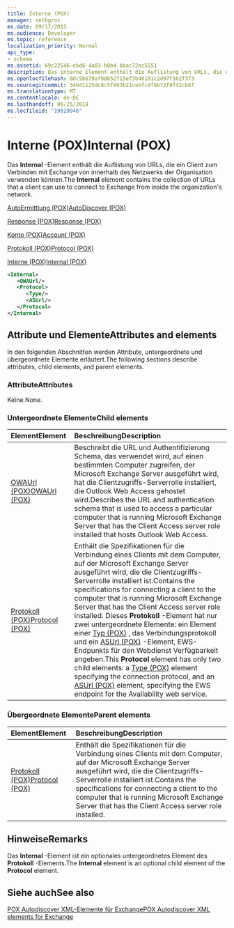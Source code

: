 ```yaml
---
title: Interne (POX)
manager: sethgros
ms.date: 09/17/2015
ms.audience: Developer
ms.topic: reference
localization_priority: Normal
api_type:
- schema
ms.assetid: 69c22546-ebd6-4a03-b0b4-bbac72ec5551
description: Das interne Element enthält die Auflistung von URLs, die ein Client zum Verbinden mit Exchange von innerhalb des Netzwerks der Organisation verwenden können.
ms.openlocfilehash: 0dc5b679af98b52f15ef3b40181c2d97f102f373
ms.sourcegitcommit: 34041125dc8c5f993b21cebfc4f8b72f0fd2cb6f
ms.translationtype: MT
ms.contentlocale: de-DE
ms.lasthandoff: 06/25/2018
ms.locfileid: "19829946"
---
```

# <a name="internal-pox"></a><span data-ttu-id="43e5f-103">Interne (POX)</span><span class="sxs-lookup"><span data-stu-id="43e5f-103">Internal (POX)</span></span>

<span data-ttu-id="43e5f-104">Das **Internal** -Element enthält die Auflistung von URLs, die ein Client zum Verbinden mit Exchange von innerhalb des Netzwerks der Organisation verwenden können.</span><span class="sxs-lookup"><span data-stu-id="43e5f-104">The **Internal** element contains the collection of URLs that a client can use to connect to Exchange from inside the organization's network.</span></span> 
  
[<span data-ttu-id="43e5f-105">AutoErmittlung (POX)</span><span class="sxs-lookup"><span data-stu-id="43e5f-105">AutoDiscover (POX)</span></span>](autodiscover-pox.md)
  
[<span data-ttu-id="43e5f-106">Response (POX)</span><span class="sxs-lookup"><span data-stu-id="43e5f-106">Response (POX)</span></span>](response-pox.md)
  
[<span data-ttu-id="43e5f-107">Konto (POX)</span><span class="sxs-lookup"><span data-stu-id="43e5f-107">Account (POX)</span></span>](account-pox.md)
  
[<span data-ttu-id="43e5f-108">Protokoll (POX)</span><span class="sxs-lookup"><span data-stu-id="43e5f-108">Protocol (POX)</span></span>](protocol-pox.md)
  
[<span data-ttu-id="43e5f-109">Interne (POX)</span><span class="sxs-lookup"><span data-stu-id="43e5f-109">Internal (POX)</span></span>](internal-pox.md)
  
```xml
<Internal>
   <OWAUrl/>
   <Protocol>
      <Type/>
      <ASUrl/>
   </Protocol>
</Internal>
```

## <a name="attributes-and-elements"></a><span data-ttu-id="43e5f-110">Attribute und Elemente</span><span class="sxs-lookup"><span data-stu-id="43e5f-110">Attributes and elements</span></span>

<span data-ttu-id="43e5f-111">In den folgenden Abschnitten werden Attribute, untergeordnete und übergeordnete Elemente erläutert.</span><span class="sxs-lookup"><span data-stu-id="43e5f-111">The following sections describe attributes, child elements, and parent elements.</span></span>
  
### <a name="attributes"></a><span data-ttu-id="43e5f-112">Attribute</span><span class="sxs-lookup"><span data-stu-id="43e5f-112">Attributes</span></span>

<span data-ttu-id="43e5f-113">Keine.</span><span class="sxs-lookup"><span data-stu-id="43e5f-113">None.</span></span>
  
### <a name="child-elements"></a><span data-ttu-id="43e5f-114">Untergeordnete Elemente</span><span class="sxs-lookup"><span data-stu-id="43e5f-114">Child elements</span></span>

|<span data-ttu-id="43e5f-115">**Element**</span><span class="sxs-lookup"><span data-stu-id="43e5f-115">**Element**</span></span>|<span data-ttu-id="43e5f-116">**Beschreibung**</span><span class="sxs-lookup"><span data-stu-id="43e5f-116">**Description**</span></span>|
|:-----|:-----|
|[<span data-ttu-id="43e5f-117">OWAUrl (POX)</span><span class="sxs-lookup"><span data-stu-id="43e5f-117">OWAUrl (POX)</span></span>](owaurl-pox.md) <br/> |<span data-ttu-id="43e5f-118">Beschreibt die URL und Authentifizierung Schema, das verwendet wird, auf einen bestimmten Computer zugreifen, der Microsoft Exchange Server ausgeführt wird, hat die Clientzugriffs-Serverrolle installiert, die Outlook Web Access gehostet wird.</span><span class="sxs-lookup"><span data-stu-id="43e5f-118">Describes the URL and authentication schema that is used to access a particular computer that is running Microsoft Exchange Server that has the Client Access server role installed that hosts Outlook Web Access.</span></span>  <br/> |
|[<span data-ttu-id="43e5f-119">Protokoll (POX)</span><span class="sxs-lookup"><span data-stu-id="43e5f-119">Protocol (POX)</span></span>](protocol-pox.md) <br/> |<span data-ttu-id="43e5f-120">Enthält die Spezifikationen für die Verbindung eines Clients mit dem Computer, auf der Microsoft Exchange Server ausgeführt wird, die die Clientzugriffs-Serverrolle installiert ist.</span><span class="sxs-lookup"><span data-stu-id="43e5f-120">Contains the specifications for connecting a client to the computer that is running Microsoft Exchange Server that has the Client Access server role installed.</span></span> <span data-ttu-id="43e5f-121">Dieses **Protokoll** -Element hat nur zwei untergeordnete Elemente: ein Element einer [Typ (POX)](type-pox.md) , das Verbindungsprotokoll und ein [ASUrl (POX)](asurl-pox.md) -Element, EWS-Endpunkts für den Webdienst Verfügbarkeit angeben.</span><span class="sxs-lookup"><span data-stu-id="43e5f-121">This **Protocol** element has only two child elements: a [Type (POX)](type-pox.md) element specifying the connection protocol, and an [ASUrl (POX)](asurl-pox.md) element, specifying the EWS endpoint for the Availability web service.</span></span>  <br/> |
   
### <a name="parent-elements"></a><span data-ttu-id="43e5f-122">Übergeordnete Elemente</span><span class="sxs-lookup"><span data-stu-id="43e5f-122">Parent elements</span></span>

|<span data-ttu-id="43e5f-123">**Element**</span><span class="sxs-lookup"><span data-stu-id="43e5f-123">**Element**</span></span>|<span data-ttu-id="43e5f-124">**Beschreibung**</span><span class="sxs-lookup"><span data-stu-id="43e5f-124">**Description**</span></span>|
|:-----|:-----|
|[<span data-ttu-id="43e5f-125">Protokoll (POX)</span><span class="sxs-lookup"><span data-stu-id="43e5f-125">Protocol (POX)</span></span>](protocol-pox.md) <br/> |<span data-ttu-id="43e5f-126">Enthält die Spezifikationen für die Verbindung eines Clients mit dem Computer, auf der Microsoft Exchange Server ausgeführt wird, die die Clientzugriffs-Serverrolle installiert ist.</span><span class="sxs-lookup"><span data-stu-id="43e5f-126">Contains the specifications for connecting a client to the computer that is running Microsoft Exchange Server that has the Client Access server role installed.</span></span>  <br/> |
   
## <a name="remarks"></a><span data-ttu-id="43e5f-127">Hinweise</span><span class="sxs-lookup"><span data-stu-id="43e5f-127">Remarks</span></span>

<span data-ttu-id="43e5f-128">Das **Internal** -Element ist ein optionales untergeordnetes Element des **Protokoll** -Elements.</span><span class="sxs-lookup"><span data-stu-id="43e5f-128">The **Internal** element is an optional child element of the **Protocol** element.</span></span> 
  
## <a name="see-also"></a><span data-ttu-id="43e5f-129">Siehe auch</span><span class="sxs-lookup"><span data-stu-id="43e5f-129">See also</span></span>



[<span data-ttu-id="43e5f-130">POX Autodiscover XML-Elemente für Exchange</span><span class="sxs-lookup"><span data-stu-id="43e5f-130">POX Autodiscover XML elements for Exchange</span></span>](pox-autodiscover-xml-elements-for-exchange.md)

